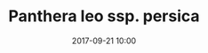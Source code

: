 ---
layout: animal
title: "Panthera leo ssp. persica"
name: "Asiatic Lion"
iucn: "Endangered"
class: "Mammals"
date: 2017-09-21 10:00
published: true
location: Alipore Zoo, West Bengal, India
categories: animals
images: 1
thumb: 1
permalink: "/animal/:title/"
tags:
- giraffe
---